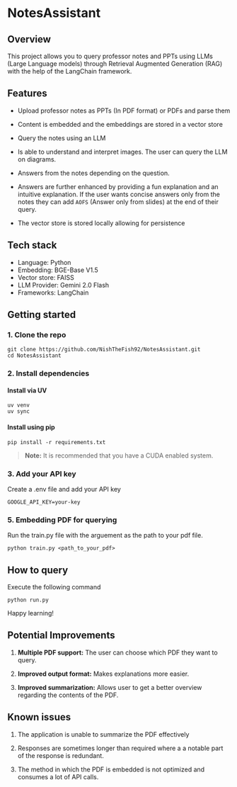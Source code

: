 # NotesAssistant

## Overview
This project allows you to query professor notes and PPTs using LLMs (Large Language models) through Retrieval Augmented Generation (RAG) with the help of the LangChain framework.

## Features
- Upload professor notes as PPTs (In PDF format) or PDFs and parse them

- Content is embedded and the embeddings are stored in a vector store 

- Query the notes using an LLM

- Is able to understand and interpret images. The user can query the LLM on diagrams.

- Answers from the notes depending on the question.

-  Answers are further enhanced by providing a fun explanation and an intuitive explanation. If the user wants concise answers only from the notes they can add `AOFS` (Answer only from slides) at the end of their query. 

- The vector store is stored locally allowing for persistence
## Tech stack
- Language: Python
- Embedding: BGE-Base V1.5
- Vector store: FAISS
- LLM Provider: Gemini 2.0 Flash
- Frameworks: LangChain

## Getting started
### 1. Clone the repo
```
git clone https://github.com/NishTheFish92/NotesAssistant.git
cd NotesAssistant
```



### 2. Install dependencies
#### Install via UV
```
uv venv
uv sync
```

#### Install using pip

```
pip install -r requirements.txt
```
> **Note:** It is recommended that you have a CUDA enabled system.

### 3. Add your API key
Create a .env file and add your API key
```
GOOGLE_API_KEY=your-key
```

### 5. Embedding PDF for querying
Run the train.py file with the arguement as the path to your pdf file.
```
python train.py <path_to_your_pdf>
```
## How to query
Execute the following command
```
python run.py
```
Happy learning!

## Potential Improvements
1. **Multiple PDF support:** The user can choose which PDF they want to query.

2. **Improved output format:** Makes explanations more easier.

3. **Improved summarization:** Allows user to get a better overview regarding the contents of the PDF.

## Known issues
1. The application is unable to summarize the PDF effectively

2. Responses are sometimes longer than required where a a notable part of the response is redundant.

3. The method in which the PDF is embedded is not optimized and consumes a lot of API calls.